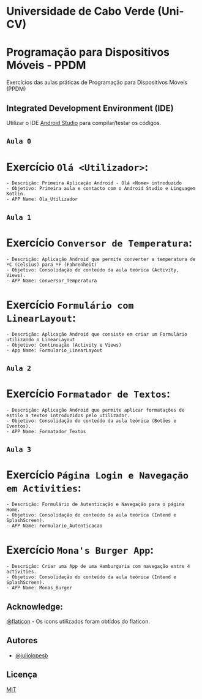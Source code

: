 # Universidade de Cabo Verde (Uni-CV)
# Programação para Dispositivos Móveis - PPDM
Exercícios das aulas práticas de Programação para Dispositivos Móveis (PPDM)

## Integrated Development Environment (IDE) 
Utilizar o IDE [Android Studio](https://developer.android.com/studio) para compilar/testar os códigos.

## `Aula 0`
# Exercício `Olá <Utilizador>`: 
    - Descrição: Primeira Aplicação Android - Olá <Nome> introduzido 
    - Objetivo: Primeira aula e contacto com o Android Studio e Linguagem Kotlin.
    - APP Name: Ola_Utilizador

## `Aula 1`
# Exercício `Conversor de Temperatura`: 
    - Descrição: Aplicação Android que permite converter a temperatura de ºC (Celsius) para ºF (Fahrenheit) 
    - Objetivo: Consolidação do conteúdo da aula teórica (Activity, Views).
    - APP Name: Conversor_Temperatura

# Exercício `Formulário com LinearLayout`: 
    - Descrição: Aplicação Android que consiste em criar um Formulário utilizando o LinearLayout
    - Objetivo: Continuação (Activity e Views)
    - App Name: Formulario_LinearLayout

## `Aula 2`
# Exercício `Formatador de Textos`: 
    - Descrição: Aplicação Android que permite aplicar formatações de estilo a textos introduzidos pelo utilizador.  
    - Objetivo: Consolidação do conteúdo da aula teórica (Botões e Eventos).
    - APP Name: Formatador_Textos

## `Aula 3`
# Exercício `Página Login e Navegação em Activities`: 
    - Descrição: Formulário de Autenticação e Navegação para o página Home.  
    - Objetivo: Consolidação do conteúdo da aula teórica (Intend e SplashScreen).
    - APP Name: Formulario_Autenticacao

# Exercício `Mona's Burger App`: 
    - Descrição: Criar uma App de uma Hamburgaria com navegação entre 4 activities.  
    - Objetivo: Consolidação do conteúdo da aula teórica (Intend e SplashScreen).
    - APP Name: Monas_Burger

## Acknowledge:
[@flaticon](https://www.flaticon.com/) - Os icons utilizados foram obtidos do flaticon. 


## Autores
- [@juliolopesb](https://github.com/juliolopesb)

## Licença

[MIT](https://choosealicense.com/licenses/mit/)